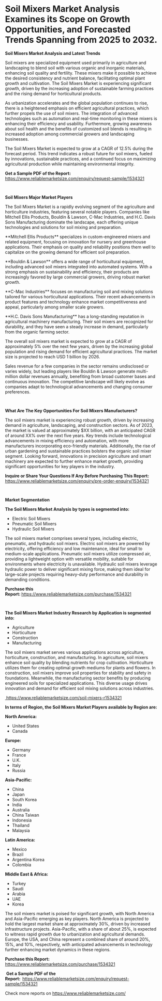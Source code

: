 <p><h1>Soil Mixers Market Analysis Examines its Scope on Growth Opportunities, and Forecasted Trends Spanning from 2025 to 2032.</h1></p><p><strong>Soil Mixers Market Analysis and Latest Trends</strong></p>
<p><p>Soil mixers are specialized equipment used primarily in agriculture and landscaping to blend soil with various organic and inorganic materials, enhancing soil quality and fertility. These mixers make it possible to achieve the desired consistency and nutrient balance, facilitating optimal plant growth and cultivation. The Soil Mixers Market is experiencing significant growth, driven by the increasing adoption of sustainable farming practices and the rising demand for horticultural products.</p><p>As urbanization accelerates and the global population continues to rise, there is a heightened emphasis on efficient agricultural practices, which further propels the use of soil mixers. The integration of advanced technologies such as automation and real-time monitoring in these mixers is enhancing their efficiency and usability. Furthermore, growing awareness about soil health and the benefits of customized soil blends is resulting in increased adoption among commercial growers and landscaping businesses.</p><p>The Soil Mixers Market is expected to grow at a CAGR of 12.5% during the forecast period. This trend indicates a robust future for soil mixers, fueled by innovations, sustainable practices, and a continued focus on maximizing agricultural production while maintaining environmental integrity.</p></p>
<p><strong>Get a Sample PDF of the Report:&nbsp;</strong> <a href="https://www.reliablemarketsize.com/enquiry/request-sample/1534321?utm_campaign=2281&utm_medium=2&utm_source=Github&utm_content=ia&utm_term=30032025&utm_id=soil-mixers">https://www.reliablemarketsize.com/enquiry/request-sample/1534321</a></p>
<p>&nbsp;</p>
<p><strong>Soil Mixers Major Market Players</strong></p>
<p><p>The Soil Mixers Market is a rapidly evolving segment of the agriculture and horticulture industries, featuring several notable players. Companies like Mitchell Ellis Products, Bouldin & Lawson, C-Mac Industries, and H.C. Davis Sons Manufacturing dominate the landscape, each offering unique technologies and solutions for soil mixing and preparation.</p><p>**Mitchell Ellis Products** specializes in custom-engineered mixers and related equipment, focusing on innovation for nursery and greenhouse applications. Their emphasis on quality and reliability positions them well to capitalize on the growing demand for efficient soil preparation.</p><p>**Bouldin & Lawson** offers a wide range of horticultural equipment, including advanced soil mixers integrated into automated systems. With a strong emphasis on sustainability and efficiency, their products are increasingly favored by large commercial growers, driving robust market growth.</p><p>**C-Mac Industries** focuses on manufacturing soil and mixing solutions tailored for various horticultural applications. Their recent advancements in product features and technology enhance market competitiveness and appeal, particularly among smaller scale growers.</p><p>**H.C. Davis Sons Manufacturing** has a long-standing reputation in agricultural machinery manufacturing. Their soil mixers are recognized for durability, and they have seen a steady increase in demand, particularly from the organic farming sector.</p><p>The overall soil mixers market is expected to grow at a CAGR of approximately 5% over the next few years, driven by the increasing global population and rising demand for efficient agricultural practices. The market size is projected to reach USD 1 billion by 2026.</p><p>Sales revenue for a few companies in the sector remains undisclosed or varies widely, but leading players like Bouldin & Lawson generate multi-million dollar revenues annually, benefiting from broad customer bases and continuous innovation. The competitive landscape will likely evolve as companies adapt to technological advancements and changing consumer preferences.</p></p>
<p>&nbsp;</p>
<p><strong>What Are The Key Opportunities For Soil Mixers Manufacturers?</strong></p>
<p><p>The soil mixers market is experiencing robust growth, driven by increasing demand in agriculture, landscaping, and construction sectors. As of 2023, the market is valued at approximately $XX billion, with an anticipated CAGR of around XX% over the next five years. Key trends include technological advancements in mixing efficiency and automation, with more manufacturers incorporating eco-friendly materials. Additionally, the rise of urban gardening and sustainable practices bolsters the organic soil mixer segment. Looking forward, innovations in precision agriculture and smart machinery are expected to further enhance market growth, providing significant opportunities for key players in the industry.</p></p>
<p><strong>Inquire or Share Your Questions If Any Before Purchasing This Report:</strong> <a href="https://www.reliablemarketsize.com/enquiry/pre-order-enquiry/1534321?utm_campaign=2281&utm_medium=2&utm_source=Github&utm_content=ia&utm_term=30032025&utm_id=soil-mixers">https://www.reliablemarketsize.com/enquiry/pre-order-enquiry/1534321</a></p>
<p>&nbsp;</p>
<p><strong>Market Segmentation</strong></p>
<p><strong>The Soil Mixers Market Analysis by types is segmented into:</strong></p>
<p><ul><li>Electric Soil Mixers</li><li>Pneumatic Soil Mixers</li><li>Hydraulic Soil Mixers</li></ul></p>
<p><p>The soil mixers market comprises several types, including electric, pneumatic, and hydraulic soil mixers. Electric soil mixers are powered by electricity, offering efficiency and low maintenance, ideal for small to medium-scale applications. Pneumatic soil mixers utilize compressed air, providing a lightweight option with versatile mobility, suitable for environments where electricity is unavailable. Hydraulic soil mixers leverage hydraulic power to deliver significant mixing force, making them ideal for large-scale projects requiring heavy-duty performance and durability in demanding conditions.</p></p>
<p><strong>Purchase this Report:&nbsp;</strong><a href="https://www.reliablemarketsize.com/purchase/1534321?utm_campaign=2281&utm_medium=2&utm_source=Github&utm_content=ia&utm_term=30032025&utm_id=soil-mixers">https://www.reliablemarketsize.com/purchase/1534321</a></p>
<p>&nbsp;</p>
<p><strong>The Soil Mixers Market Industry Research by Application is segmented into:</strong></p>
<p><ul><li>Agriculture</li><li>Horticulture</li><li>Construction</li><li>Manufacturing</li></ul></p>
<p><p>The soil mixers market serves various applications across agriculture, horticulture, construction, and manufacturing. In agriculture, soil mixers enhance soil quality by blending nutrients for crop cultivation. Horticulture utilizes them for creating optimal growth mediums for plants and flowers. In construction, soil mixers improve soil properties for stability and safety in foundations. Meanwhile, the manufacturing sector benefits by producing engineered soils for specialized applications. This diverse usage drives innovation and demand for efficient soil mixing solutions across industries.</p></p>
<p><a href="https://www.reliablemarketsize.com/soil-mixers-r1534321?utm_campaign=2281&utm_medium=2&utm_source=Github&utm_content=ia&utm_term=30032025&utm_id=soil-mixers">&nbsp;https://www.reliablemarketsize.com/soil-mixers-r1534321</a></p>
<p><strong>In terms of Region, the Soil Mixers Market Players available by Region are:</strong></p>
<p>
    <p> <strong> North America: </strong>
        <ul>
            <li>United States</li>
            <li>Canada</li>
        </ul>
        </p> 
    <p> <strong> Europe: </strong>
        <ul>
            <li>Germany</li>
            <li>France</li>
            <li>U.K.</li>
            <li>Italy</li>
            <li>Russia</li>
        </ul>
        </p> 
    <p> <strong> Asia-Pacific: </strong>
        <ul>
            <li>China</li>
            <li>Japan</li>
            <li>South Korea</li>
            <li>India</li>
            <li>Australia</li>
            <li>China Taiwan</li>
            <li>Indonesia</li>
            <li>Thailand</li>
            <li>Malaysia</li>
        </ul>
        </p> 
    <p> <strong> Latin America: </strong>
        <ul>
            <li>Mexico</li>
            <li>Brazil</li>
            <li>Argentina Korea</li>
            <li>Colombia</li>
        </ul>
        </p> 
    <p> <strong> Middle East & Africa: </strong>
        <ul>
            <li>Turkey</li>
            <li>Saudi</li>
            <li>Arabia</li>
            <li>UAE</li>
            <li>Korea</li>
        </ul>
    </p>
    </p>
<p><p>The soil mixers market is poised for significant growth, with North America and Asia-Pacific emerging as key players. North America is projected to hold the largest market share at approximately 30%, driven by increased infrastructure projects. Asia-Pacific, with a share of about 25%, is expected to witness rapid growth due to urbanization and agricultural demands. Europe, the USA, and China represent a combined share of around 20%, 15%, and 10%, respectively, with anticipated advancements in technology further enhancing market dynamics in these regions.</p></p>
<p><strong>Purchase this Report: </strong><a href="https://www.reliablemarketsize.com/purchase/1534321?utm_campaign=2281&utm_medium=2&utm_source=Github&utm_content=ia&utm_term=30032025&utm_id=soil-mixers">https://www.reliablemarketsize.com/purchase/1534321</a></p>
<p>&nbsp;<strong>Get a Sample PDF of the Report:&nbsp;&nbsp;</strong><a href="https://www.reliablemarketsize.com/enquiry/request-sample/1534321?utm_campaign=2281&utm_medium=2&utm_source=Github&utm_content=ia&utm_term=30032025&utm_id=soil-mixers">https://www.reliablemarketsize.com/enquiry/request-sample/1534321</a></p>
<p><strong></strong></p>
<p>Check more reports on <a href="https://www.reliablemarketsize.com/?utm_campaign=2281&utm_medium=2&utm_source=Github&utm_content=ia&utm_term=30032025&utm_id=soil-mixers">https://www.reliablemarketsize.com/</a></p>